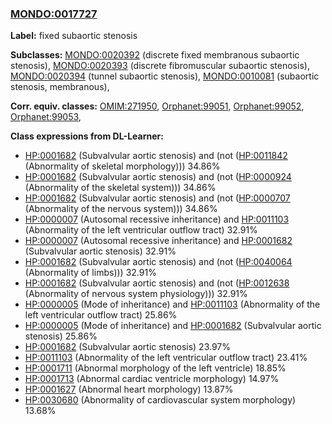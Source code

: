 
### [MONDO:0017727](http://purl.obolibrary.org/obo/MONDO_0017727)
**Label:** fixed subaortic stenosis

**Subclasses:** [MONDO:0020392](http://purl.obolibrary.org/obo/MONDO_0020392) (discrete fixed membranous subaortic stenosis), [MONDO:0020393](http://purl.obolibrary.org/obo/MONDO_0020393) (discrete fibromuscular subaortic stenosis), [MONDO:0020394](http://purl.obolibrary.org/obo/MONDO_0020394) (tunnel subaortic stenosis), [MONDO:0010081](http://purl.obolibrary.org/obo/MONDO_0010081) (subaortic stenosis, membranous), 

**Corr. equiv. classes:** [OMIM:271950](http://purl.obolibrary.org/obo/OMIM_271950), [Orphanet:99051](http://www.orpha.net/ORDO/Orphanet_99051), [Orphanet:99052](http://www.orpha.net/ORDO/Orphanet_99052), [Orphanet:99053](http://www.orpha.net/ORDO/Orphanet_99053), 

**Class expressions from DL-Learner:**

- [HP:0001682](http://purl.obolibrary.org/obo/HP_0001682) (Subvalvular aortic stenosis) and (not ([HP:0011842](http://purl.obolibrary.org/obo/HP_0011842) (Abnormality of skeletal morphology))) 34.86%
- [HP:0001682](http://purl.obolibrary.org/obo/HP_0001682) (Subvalvular aortic stenosis) and (not ([HP:0000924](http://purl.obolibrary.org/obo/HP_0000924) (Abnormality of the skeletal system))) 34.86%
- [HP:0001682](http://purl.obolibrary.org/obo/HP_0001682) (Subvalvular aortic stenosis) and (not ([HP:0000707](http://purl.obolibrary.org/obo/HP_0000707) (Abnormality of the nervous system))) 34.86%
- [HP:0000007](http://purl.obolibrary.org/obo/HP_0000007) (Autosomal recessive inheritance) and [HP:0011103](http://purl.obolibrary.org/obo/HP_0011103) (Abnormality of the left ventricular outflow tract) 32.91%
- [HP:0000007](http://purl.obolibrary.org/obo/HP_0000007) (Autosomal recessive inheritance) and [HP:0001682](http://purl.obolibrary.org/obo/HP_0001682) (Subvalvular aortic stenosis) 32.91%
- [HP:0001682](http://purl.obolibrary.org/obo/HP_0001682) (Subvalvular aortic stenosis) and (not ([HP:0040064](http://purl.obolibrary.org/obo/HP_0040064) (Abnormality of limbs))) 32.91%
- [HP:0001682](http://purl.obolibrary.org/obo/HP_0001682) (Subvalvular aortic stenosis) and (not ([HP:0012638](http://purl.obolibrary.org/obo/HP_0012638) (Abnormality of nervous system physiology))) 32.91%
- [HP:0000005](http://purl.obolibrary.org/obo/HP_0000005) (Mode of inheritance) and [HP:0011103](http://purl.obolibrary.org/obo/HP_0011103) (Abnormality of the left ventricular outflow tract) 25.86%
- [HP:0000005](http://purl.obolibrary.org/obo/HP_0000005) (Mode of inheritance) and [HP:0001682](http://purl.obolibrary.org/obo/HP_0001682) (Subvalvular aortic stenosis) 25.86%
- [HP:0001682](http://purl.obolibrary.org/obo/HP_0001682) (Subvalvular aortic stenosis) 23.97%
- [HP:0011103](http://purl.obolibrary.org/obo/HP_0011103) (Abnormality of the left ventricular outflow tract) 23.41%
- [HP:0001711](http://purl.obolibrary.org/obo/HP_0001711) (Abnormal morphology of the left ventricle) 18.85%
- [HP:0001713](http://purl.obolibrary.org/obo/HP_0001713) (Abnormal cardiac ventricle morphology) 14.97%
- [HP:0001627](http://purl.obolibrary.org/obo/HP_0001627) (Abnormal heart morphology) 13.87%
- [HP:0030680](http://purl.obolibrary.org/obo/HP_0030680) (Abnormality of cardiovascular system morphology) 13.68%


